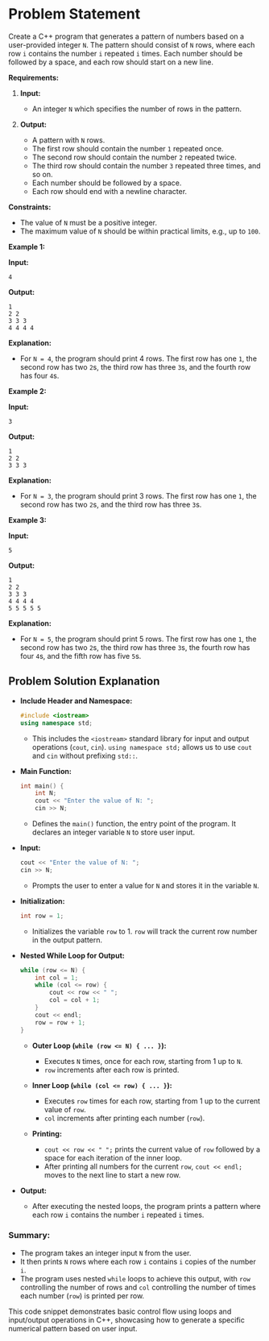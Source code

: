 # Problem Statement

Create a C++ program that generates a pattern of numbers based on a user-provided integer `N`. The pattern should consist of `N` rows, where each row `i` contains the number `i` repeated `i` times. Each number should be followed by a space, and each row should start on a new line.

**Requirements:**

1. **Input:**
   - An integer `N` which specifies the number of rows in the pattern.

2. **Output:**
   - A pattern with `N` rows.
   - The first row should contain the number `1` repeated once.
   - The second row should contain the number `2` repeated twice.
   - The third row should contain the number `3` repeated three times, and so on.
   - Each number should be followed by a space.
   - Each row should end with a newline character.

**Constraints:**

- The value of `N` must be a positive integer.
- The maximum value of `N` should be within practical limits, e.g., up to `100`.

**Example 1:**

**Input:**
```
4
```

**Output:**
```
1 
2 2 
3 3 3 
4 4 4 4
```

**Explanation:**
- For `N = 4`, the program should print 4 rows. The first row has one `1`, the second row has two `2`s, the third row has three `3`s, and the fourth row has four `4`s.

**Example 2:**

**Input:**
```
3
```

**Output:**
```
1 
2 2 
3 3 3 
```

**Explanation:**
- For `N = 3`, the program should print 3 rows. The first row has one `1`, the second row has two `2`s, and the third row has three `3`s.

**Example 3:**

**Input:**
```
5
```

**Output:**
```
1 
2 2 
3 3 3 
4 4 4 4 
5 5 5 5 5 
```

**Explanation:**
- For `N = 5`, the program should print 5 rows. The first row has one `1`, the second row has two `2`s, the third row has three `3`s, the fourth row has four `4`s, and the fifth row has five `5`s.

## Problem Solution Explanation

- **Include Header and Namespace:**

    ```cpp
    #include <iostream>
    using namespace std;
    ```

    - This includes the `<iostream>` standard library for input and output operations (`cout`, `cin`). `using namespace std;` allows us to use `cout` and `cin` without prefixing `std::`.

- **Main Function:**

    ```cpp
    int main() {
        int N;
        cout << "Enter the value of N: ";
        cin >> N;
    ```

    - Defines the `main()` function, the entry point of the program. It declares an integer variable `N` to store user input.

- **Input:**

    ```cpp
    cout << "Enter the value of N: ";
    cin >> N;
    ```

    - Prompts the user to enter a value for `N` and stores it in the variable `N`.

- **Initialization:**

    ```cpp
    int row = 1;
    ```

    - Initializes the variable `row` to 1. `row` will track the current row number in the output pattern.

- **Nested While Loop for Output:**

    ```cpp
    while (row <= N) {
        int col = 1;
        while (col <= row) {
            cout << row << " ";
            col = col + 1;
        }
        cout << endl;
        row = row + 1;
    }
    ```

    - **Outer Loop (`while (row <= N) { ... }`):**
        
        - Executes `N` times, once for each row, starting from 1 up to `N`.
        - `row` increments after each row is printed.

    - **Inner Loop (`while (col <= row) { ... }`):**

        - Executes `row` times for each row, starting from 1 up to the current value of `row`.
        - `col` increments after printing each number (`row`).

    - **Printing:**
        
        - `cout << row << " ";` prints the current value of `row` followed by a space for each iteration of the inner loop.
        - After printing all numbers for the current `row`, `cout << endl;` moves to the next line to start a new row.

- **Output:**

    - After executing the nested loops, the program prints a pattern where each row `i` contains the number `i` repeated `i` times.

### Summary:

- The program takes an integer input `N` from the user.
- It then prints `N` rows where each row `i` contains `i` copies of the number `i`.
- The program uses nested `while` loops to achieve this output, with `row` controlling the number of rows and `col` controlling the number of times each number (`row`) is printed per row.

This code snippet demonstrates basic control flow using loops and input/output operations in C++, showcasing how to generate a specific numerical pattern based on user input.
